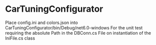 # CarTuningConfigurator
Place config.ini and colors.json into CarTuningConfigurator/bin/Debug/net6.0-windows
For the unit test requiring the absolute Path in the DBConn.cs File on instantiation of the IniFile.cs class
